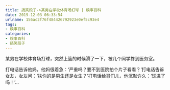 ```yaml
---
title: 搞笑段子->某男在学校体育场打球 | 糗事百科
date: 2019-12-03 06:33:54
urlname: 156ac2f76f484426792923e0ef5c93e4
tags: 
- 糗事百科
categories:
- 糗事百科
- 搞笑段子
---
```

某男在学校体育场打球，突然上篮的时候滑了一下，被几个同学搀到医务室。

打电话告诉他妈，他妈很着急：‘严重吗？要不到医院拍个片子看看？’打电话告诉女友，女友问：‘扶你的是男生还是女生？’打电话给哥们儿，他沉默许久：‘球进了吗！’…


